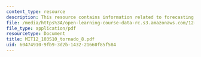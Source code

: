 ```yaml
---
content_type: resource
description: This resource contains information related to forecasting tornadoes.
file: /media/https%3A/open-learning-course-data-rc.s3.amazonaws.com/12-103-science-and-policy-of-natural-hazards-spring-2010/604749109fb93d2b143221660f85f584_MIT12_103S10_tornado_8.pdf
file_type: application/pdf
resourcetype: Document
title: MIT12_103S10_tornado_8.pdf
uid: 60474910-9fb9-3d2b-1432-21660f85f584
---
```

